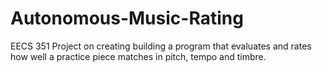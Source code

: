 # Autonomous-Music-Rating
EECS 351 Project on creating building a program that evaluates and rates how well a practice piece matches in pitch, tempo and timbre.
